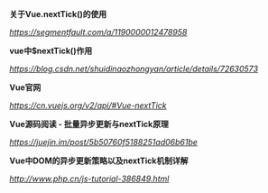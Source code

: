 **关于Vue.nextTick()的使用**

*https://segmentfault.com/a/1190000012478958*



**vue中$nextTick()作用**

*https://blog.csdn.net/shuidinaozhongyan/article/details/72630573*



**Vue官网**

*https://cn.vuejs.org/v2/api/#Vue-nextTick*



**Vue源码阅读 - 批量异步更新与nextTick原理**

*https://juejin.im/post/5b50760f5188251ad06b61be*



**Vue中DOM的异步更新策略以及nextTick机制详解**

*http://www.php.cn/js-tutorial-386849.html*

